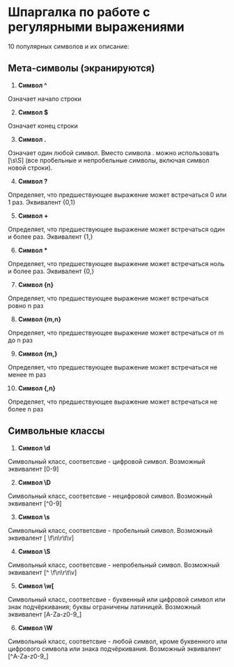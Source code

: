 # **Шпаргалка по работе с регулярными выражениями**
10 популярных символов и их описание:
## **Мета-символы (экранируются)**
1. **Символ ^** 

Означает начало строки

2. **Символ $** 

Означает конец строки 

3. **Символ .** 

 Означает один любой символ. Вместо символа . можно использовать [\s\S] (все пробельные и непробельные символы, включая символ новой строки). 

4. **Символ ?** 

Определяет, что предшествующее выражение может встречаться 0 или 1 раз. Эквивалент {0,1} 

5. **Символ +** 

Определяет, что предшествующее выражение может встречаться один и более раз. Эквивалент {1,} 

6. **Символ \*** 

Определяет, что предшествующее выражение может встречаться ноль и более раз. Эквивалент {0,} 

7. **Символ {n}** 

Определяет, что предшествующее выражение может встречаться ровно n раз 

8. **Символ {m,n}** 

Определяет, что предшествующее выражение может встречаться от m до n раз 

9. **Символ {m,}** 

Определяет, что предшествующее выражение может встречаться не менее m раз 

10. **Символ {,n}** 

Определяет, что предшествующее выражение может встречаться не более n раз 
## **Символьные классы**
1. **Символ \d** 

Символьный класс, соответсвие - цифровой символ. Возможный эквивалент [0-9] 

2. **Символ \D** 

Символьный класс, соответсвие - нецифровой символ. Возможный эквивалент [^0-9] 

3. **Символ \s** 

Символьный класс, соответсвие - пробельный символ. Возможный эквивалент [ \f\n\r\t\v] 

4. **Символ \S** 

Символьный класс, соответсвие - непробельный символ. Возможный эквивалент [^ \f\n\r\t\v] 

5. **Символ \w[** 

Символьный класс, соответсвие - буквенный или цифровой символ или знак подчёркивания; буквы ограничены латиницей. Возможный эквивалент [A-Za-z0-9\_] 

6. **Символ \W** 

Символьный класс, соответсвие - любой символ, кроме буквенного или цифрового символа или знака подчёркивания. Возможный эквивалент [^A-Za-z0-9\_] 
